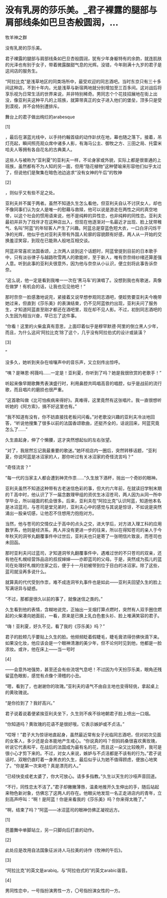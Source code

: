 # 没有乳房的莎乐美。_君子裸露的腿部与肩部线条如巴旦杏般圆润，...

牧羊神之群

没有乳房的莎乐美。

君子裸露的腿部与肩部线条如巴旦杏般圆润，犹有少年身躯特有的余韵，就连肌肤的光泽也有别于女子，带着微露酸甜气息的光辉。没错，今年刚满十九岁的君子是这间店的服务生。

“阿拉比克”是浅草地区的同类场所中，最受欢迎的同志酒吧。当时东京只有三十多间这种店，不到十年内，光是浅草与新宿两地就分别增加至三百多间。这对战后将享乐视为日常生活的世界来说，并非特别稀奇。男同志个个花技招展地在街上出没，像亚利夫这种平凡的上班族，就算带真正的女子进入他们的堡垒，顶多只是受到漠视，并不会特别遭排斥。

舞台上的君子做出绚烂的arabesque

[1]

，最后在湛蓝光线中，以手持约翰首级的动作趴伏在地，幕也随之落下。接着，吊灯亮起，瞬间照亮观众席中诸多人影，有海马公主、御牧之方、三田之局、托雷米哈夫人等拥有各自花名的古典美人。

这些人与被称为“亚利夏”的亚利夫一样，不论身家或外貌，实际上都是很普通的上班族，虽然都有不为人知的另一面，但用“隐花植物”这种譬喻来形容他们似乎太过了，但说他们是聚集在暗色池边追求“没有女神的午后”的牧神

[2]

，则似乎又有些不足之处。

亚利夫并不属于两者。虽然不知道久生怎么看他，但亚利夫自认不讨厌女人，却也不像同事们认为女人是唯一的慰藉与救赎，他可以说是游走在两性之间的真空地带，以这个社会的惯用语来说，他不是纯粹的异性恋，也非纯粹的同性恋。亚利夫最初并非为了找伴才在这种店出入，但现在他逐渐对一名最近才出现、脸上犹带稚气、名叫“阿蓝”的年轻客人产生了兴趣。阿蓝总是穿蓝色短大衣，一口白牙闪烁干净的光辉，他似乎也对亚利夫带有外国人轮廓的容貌颇有好感，两人从一开始的交换羞涩笑容，到现在已能熟人般地互相交谈。

阿蓝非常喜欢法国香颂，上次两人谈到这个话题时，阿蓝曾提到目前的日本歌手中，只有淡谷律子与越路吹雪两人的歌能听，至于新人，唯有奈奈绯纱绪还算差强人意。听到此事的亚利夫很意外，因为他与奈奈从小认识，便立刻将此事告诉奈奈。

“这么说，他一定是看到我唯一一次在‘黑马车’的演唱了。没想到我也有歌迷，真像在做梦！有机会的话，让我也见见他吧！”

那时奈奈一脸感激地说完，紧接着又说早想参观同志酒吧，便趁势要亚利夫今晚带她过来，但直到《莎乐美》的表演结束，仍不见阿蓝依约出现，亚利夫问了服务生，才知道阿蓝直至刚才都还在酒吧里，现在却不见人影。不过，初到同志酒吧的久生因为相当兴奋，早已忘了这件事。

“你看！这里的火柴盒真有意思，上面印着似乎是穆罕默德·阿里的倒立黑人少年，而且，为什么这间‘阿拉比克’除了这个，几乎没有阿拉伯式的设计或装潢？

[3]

”

没多久，她听到夹杂在喧嚷声中的音乐声，又立刻传出惊呼。

“咦？是琳恩·柯薇吗……一定是！亚利夏，你听到了吗？她是我很欣赏的老歌手！”

听起来像早期歌舞秀表演盛行时，利用鼻腔共鸣唱高音的唱腔，似乎是战前的流行歌，而且唱片的磨损也很严重。

“这首歌叫做《比可怕疾病来得好》。真难得，这里竟然有这张唱片。我一直很想听听她的《阿方索》，搞不好这里也有。”

“我不知道有没有，你不妨直接找老板问问看。”对老歌没兴趣的亚利夫冷淡地回答，“听说他搜集了很多以前的法国香颂歌曲，还挺齐全的，话说回来，阿蓝究竟怎么了……”

久生直起身，伸了个懒腰，这才突然想起似的左右张望。

“对了，我居然忘记我最重要的歌迷。”她环视店内一圈后，突然转移话题，“亚利夏，你说阿蓝是冰沼家的人，那你听过有关冰沼家的奇怪流言吗？”

“奇怪流言？”

“每一代的当家主人都会遭到神灵作祟……”久生放下酒杯，抛出一个奇妙的眼神。

亚利夫虽然不知道这种带有古老迷信色彩的事，但大约六年前，在就读旧学制末期的Ｔ高中时，他认识了下一届念数理甲组的资优生冰沼苍司，两人因为从同一所中学毕业，所以碰面的机会很多。后来，亚利夫在“阿拉比克”认识阿蓝，知道他本名是冰沼蓝司，与苍司是堂兄弟时，亚利夫心中的感觉与其说是惊讶，不如说是突然涌出一股亲切感，让他忍不住想用力抱抱对方。

当然，他与苍司的交情仅止于高中的点头之交，进大学后，对方进入理工科的应用数学系，他则是经济系，两人并没有更进一步的往来，所以在得知苍司的亲人于今年秋天的洞爷丸翻覆事件中过世后，亚利夫也只是寄了一张明信片致哀，而苍司也未回函。

那时亚利夫问过蓝司，才知道洞爷丸翻覆事件中，遇难过世的不只苍司的双亲，还有他在札幌经营饰品店的叔叔婶婶——亦即蓝司的父母。于是，突然成为孤儿的蓝司在处理好札幌的住家之后，便于十一月初被带到位于目白的冰沼家。除了这些，蓝司就没再多说什么。

就算真的代代受到作祟，难不成连洞爷丸事件也是如此——亚利夫回望久生的脸上写满讶异与疑惑。

“不过，那都是很久以前的事了，就像迷信之类的。”

久生看到他的表情，含糊地说完，正抽出一支烟打算点燃时，突然有人双手圈住燃起的火柴凑向她面前，一看，原来是已换上乳白色套头衫、脸上堆满笑容的君子。

“嗨！亚利夏，好久不见，看了我的《莎乐美》吗？”

君子的脸颊几乎要贴上久生的脸。他频频眨着假睫毛，睫毛膏浓得仿佛快滴下来。如果没化妆，他应该会是一个眼神清澈的美少年，但不论何时见到他，他都是一脸浓妆。或许，他在床上——当一号时

[4]

——会意外地强势，甚至还会有些流氓气息吧！不过因为今天扮莎乐美，眼角还残留蓝色眼影，感觉有点像个滑稽的小丑。

“嗯，看到了，也谢谢你的玫瑰。”亚利夫的语气不由自主地也变得轻佻，拿起桌上的黄玫瑰说。

“是你捡到了？我好高兴。”

君子说着说着便紧挨亚利夫坐下，久生则不疾不徐地朝君子脸上喷出一口烟。

“你知道吗？黄玫瑰的花语不是很好哦，它表示嫉妒或不贞洁。”

“哎呀！”君子大为惊讶地直起身，虽然最近常有女子光临同志酒吧，但对初次见面的女客人，多少还是会本能地产生戒心。“你说真的吗？但妈妈桑很喜欢黄玫瑰，听说它代表和平，在战后的法国成为最有名的花，而且这一朵又比较晚开，我可是很小心才剪下来的。不过，对女人来说，嫉妒与不贞洁都是不该有的行为。”君子说话时，双眼仍直盯着一身黑衣的久生，最后似乎认为她不值得顾虑，便放心地笑了。“你是第一次来吧？真是漂亮的人。”

“已经快变成老太婆了，你大可放心。请多多指教。”久生以天生的沙哑声音回道。

“不行，同性恋太不洁了。”君子却撇撇薄唇，温柔地推开久生伸出的手，随后站起来物色新对象，仿佛忘了这两人的存在。他眼尖地发现一名正走进店内的青年，立刻高声呼叫：“啊！是阿蓝！你是来看我的《莎乐美》吗？你来得太晚了。”

“啊，结束了吗？”阿蓝——冰沼蓝司的眼神仿佛正凝视远方。

[1]

芭蕾舞中单脚站立，另一只脚向后打直的动作。

[2]

此处应是改用自法国象征派诗人马拉美的诗作《牧神的午后》。

[3]

“阿拉比克”的英文是arabiq，与“阿拉伯式的”的英文arabic谐音。

[4]

男同性恋中，一号指扮演男性一方，〇号指扮演女性的一方。